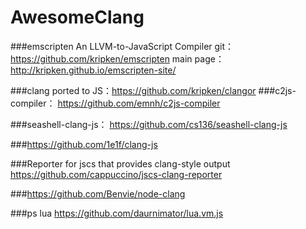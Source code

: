 # AwesomeClang

###emscripten An LLVM-to-JavaScript Compiler  git： https://github.com/kripken/emscripten main page： http://kripken.github.io/emscripten-site/

###clang ported to JS：https://github.com/kripken/clangor
###c2js-compiler：  https://github.com/emnh/c2js-compiler

###seashell-clang-js： https://github.com/cs136/seashell-clang-js

###https://github.com/1e1f/clang-js

###Reporter for jscs that provides clang-style output https://github.com/cappuccino/jscs-clang-reporter

###https://github.com/Benvie/node-clang

###ps lua https://github.com/daurnimator/lua.vm.js
